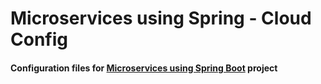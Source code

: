 # Microservices using Spring - Cloud Config
#### Configuration files for [Microservices using Spring Boot](https://github.com/LordOfSati/microservices-using-spring) project
